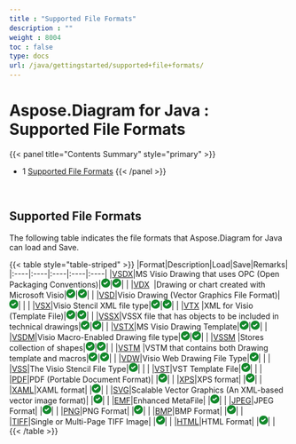 ```yaml
---
title : "Supported File Formats" 
description : "" 
weight : 8004 
toc : false
type: docs
url: /java/gettingstarted/supported+file+formats/
---
```


# Aspose.Diagram for Java : Supported File Formats


{{< panel title="Contents Summary" style="primary" >}}
*   1 [Supported File Formats](#supported-file-formats)
{{< /panel >}}
 

 

## Supported File Formats

The following table indicates the file formats that Aspose.Diagram for Java can load and Save.

{{< table style="table-striped" >}}
|Format|Description|Load|Save|Remarks|
|:----|:----|:----|:----|:----|
|[VSDX](https://wiki.fileformat.com/image/vsdx/)|MS Visio Drawing that uses OPC (Open Packaging Conventions)|![tick](check.png)|![tick](check.png)| |
|[VDX](https://wiki.fileformat.com/image/vdx/)  |Drawing or chart created with Microsoft Visio|![tick](check.png)|![tick](check.png)| |
|[VSD](https://wiki.fileformat.com/image/vsd/)|Visio Drawing (Vector Graphics File Format)|![tick](check.png)| | |
|[VSX](https://wiki.fileformat.com/image/vsx/)|Visio Stencil XML file type|![tick](check.png)|![tick](check.png)| |
|[VTX](https://wiki.fileformat.com/image/vtx/) |XML for Visio (Template File)|![tick](check.png)|![tick](check.png)| |
|[VSSX](https://wiki.fileformat.com/image/vssx/)|VSSX file that has objects to be included in technical drawings|![tick](check.png)|![tick](check.png)| |
|[VSTX](https://wiki.fileformat.com/image/vstx/)|MS Visio Drawing Template|![tick](check.png)|![tick](check.png)| |
|[VSDM](https://wiki.fileformat.com/image/vsdm/)|Visio Macro-Enabled Drawing file type|![tick](check.png)|![tick](check.png)| |
|[VSSM](https://wiki.fileformat.com/image/vssm/) |Stores collection of shapes|![tick](check.png)|![tick](check.png)| |
|[VSTM](https://wiki.fileformat.com/image/vstm/) |VSTM that contains both Drawing template and macros|![tick](check.png)|![tick](check.png)| |
|[VDW](https://wiki.fileformat.com/web/vdw/)|Visio Web Drawing File Type|![tick](check.png)| | |
|[VSS](https://wiki.fileformat.com/image/vss/)|The Visio Stencil File Type|![tick](check.png)| | |
|[VST](https://wiki.fileformat.com/image/vst/)|VST Template File|![tick](check.png)| | |
|[PDF](https://wiki.fileformat.com/pdf/)|PDF (Portable Document Format)| |![tick](check.png)| |
|[XPS](https://wiki.fileformat.com/page-description-language/xps/)|XPS format| |![tick](check.png)| |
|[XAML](https://wiki.fileformat.com/web/xaml/)|XAML format| |![tick](check.png)| |
|[SVG](https://wiki.fileformat.com/specification/page-description-language/svg/)|Scalable Vector Graphics (An XML-based vector image format)| |![tick](check.png)| |
|[EMF](https://wiki.fileformat.com/image/emf/)|Enhanced MetaFile| |![tick](check.png)| |
|[JPEG](https://wiki.fileformat.com/image/jpeg/)|JPEG Format| |![tick](check.png)| |
|[PNG](https://wiki.fileformat.com/image/png/)|PNG Format| |![tick](check.png)| |
|[BMP](https://wiki.fileformat.com/image/bmp/)|BMP Format| |![tick](check.png)| |
|[TIFF](https://wiki.fileformat.com/image/tiff/)|Single or Multi-Page TIFF Image| |![tick](check.png)| |
|[HTML](https://wiki.fileformat.com/web/html/)|HTML Format| |![tick](check.png)| |
{{< /table >}}

